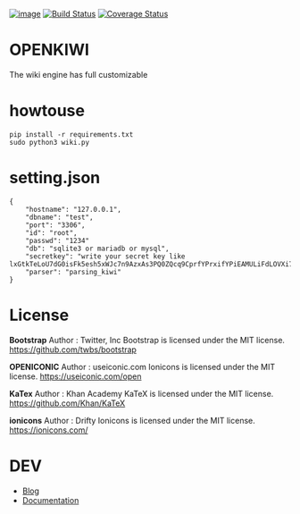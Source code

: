 [![image](	https://img.shields.io/github/downloads-pre/openkiwi-kang/openkiwi/total.svg)](https://github.com/openkiwi-kang/openkiwi/releases)
[![Build Status](https://travis-ci.org/openkiwi-kang/openkiwi.svg?branch=DEV)](https://travis-ci.org/openkiwi-kang/openkiwi)
[![Coverage Status](https://coveralls.io/repos/github/openkiwi-kang/openkiwi/badge.svg?branch=DEV)](https://coveralls.io/github/openkiwi-kang/openkiwi?branch=DEV)

**OPENKIWI**
===

The wiki engine has full customizable  

**howtouse**  
===

    pip install -r requirements.txt  
    sudo python3 wiki.py 

**setting.json**
===

    {  
        "hostname": "127.0.0.1",
        "dbname": "test",  
        "port": "3306",  
        "id": "root",  
        "passwd": "1234"  
        "db": "sqlite3 or mariadb or mysql",
        "secretkey": "write your secret key like lxGtkTeLoU7dG0isFk5esh5xWJc7n9AzxAs3PQ0ZQcq9CprfYPrxifYPiEAMULiFdLOVXi7r1c",
        "parser": "parsing_kiwi"
    }  

**License**
===

**Bootstrap**
Author : Twitter, Inc
Bootstrap is licensed under the MIT license.
https://github.com/twbs/bootstrap

**OPENICONIC**
Author : useiconic.com
Ionicons is licensed under the MIT license.
https://useiconic.com/open

**KaTex**
Author : Khan Academy
KaTeX is licensed under the MIT license.
https://github.com/Khan/KaTeX

**ionicons**
Author : Drifty
Ionicons is licensed under the MIT license.
https://ionicons.com/

**DEV**
===
- [Blog](https://openkiwi-kang.github.io)
- [Documentation](https://openkiwi-kang.github.io/documentation)
